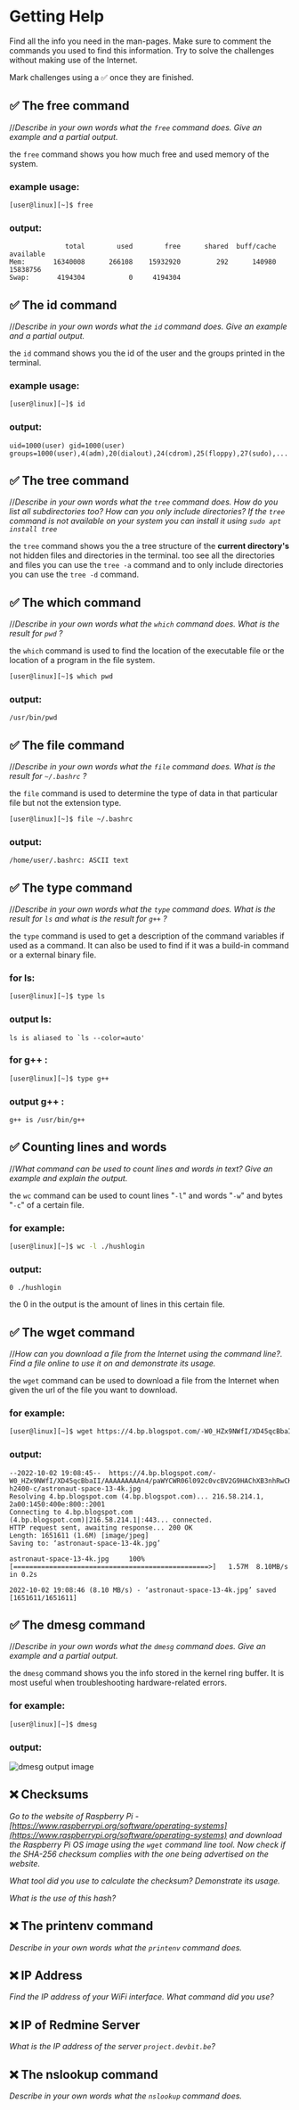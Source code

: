 # Getting Help

Find all the info you need in the man-pages. Make sure to comment the commands you used to find this information. Try to solve the challenges without making use of the Internet.

Mark challenges using a ✅ once they are finished.

## ✅ The free command
//*Describe in your own words what the `free` command does. Give an example and a partial output.*

the `free` command shows you how much free and used memory of the system.
### example usage:
```sh
[user@linux][~]$ free
```
### output:
```
              total        used        free      shared  buff/cache   available
Mem:       16340008      266108    15932920         292      140980    15838756
Swap:       4194304           0     4194304
```

## ✅ The id command
//*Describe in your own words what the `id` command does. Give an example and a partial output.*

the `id` command shows you the id of the user and the groups printed in the terminal. 
### example usage:
```sh
[user@linux][~]$ id
```
### output:
```
uid=1000(user) gid=1000(user) groups=1000(user),4(adm),20(dialout),24(cdrom),25(floppy),27(sudo),...
```
## ✅ The tree command
//*Describe in your own words what the `tree` command does. How do you list all subdirectories too? How can you only include directories? If the `tree` command is not available on your system you can install it using `sudo apt install tree`*

the `tree` command shows you the a tree structure of the **current directory's** not hidden files and directories in the terminal.
too see all the directories and files you can use the `tree -a` command 
and to only include directories you can use the `tree -d` command.

## ✅ The which command
//*Describe in your own words what the `which` command does. What is the result for `pwd` ?*

the `which` command is used to find the location of the executable file or the location of a program in the file system.
```sh
[user@linux][~]$ which pwd
```
### output:
```
/usr/bin/pwd
```
## ✅ The file command
//*Describe in your own words what the `file` command does. What is the result for `~/.bashrc` ?*

the `file` command is used to determine the type of data in that particular file but not the extension type.
```sh
[user@linux][~]$ file ~/.bashrc
```
### output:
```
/home/user/.bashrc: ASCII text
```
## ✅ The type command
//*Describe in your own words what the `type` command does. What is the result for `ls` and what is the result for `g++` ?*

the `type` command is used to get a description of the command variables if used as a command. It can also be used to find if it was a build-in command or a external binary file.
### for ls:
```sh
[user@linux][~]$ type ls
```
### output ls:
```
ls is aliased to `ls --color=auto'
```
### for g++ :
```sh
[user@linux][~]$ type g++
```
### output g++ :
```
g++ is /usr/bin/g++
```
## ✅ Counting lines and words
//*What command can be used to count lines and words in text? Give an example and explain the output.*

the `wc` command can be used to count lines "`-l`" and words "`-w`" and bytes "`-c`" of a certain file.

### for example:
```sh
[user@linux][~]$ wc -l ./hushlogin
```
### output:
```
0 ./hushlogin
```
the 0 in the output is the amount of lines in this certain file.

## ✅ The wget command
//*How can you download a file from the Internet using the command line?. Find a file online to use it on and demonstrate its usage.*

the `wget` command can be used to download a file from the Internet when given the url of the file you want to download.
### for example:
```sh
[user@linux][~]$ wget https://4.bp.blogspot.com/-W0_HZx9NWfI/XD45qcBbaII/AAAAAAAAAn4/paWYCWR06l092c0vcBV2G9HAChXB3nhRwCKgBGAs/w3840-h2400-c/astronaut-space-13-4k.jpg
```
### output:
```
--2022-10-02 19:08:45--  https://4.bp.blogspot.com/-W0_HZx9NWfI/XD45qcBbaII/AAAAAAAAAn4/paWYCWR06l092c0vcBV2G9HAChXB3nhRwCKgBGAs/w3840-h2400-c/astronaut-space-13-4k.jpg
Resolving 4.bp.blogspot.com (4.bp.blogspot.com)... 216.58.214.1, 2a00:1450:400e:800::2001
Connecting to 4.bp.blogspot.com (4.bp.blogspot.com)|216.58.214.1|:443... connected.
HTTP request sent, awaiting response... 200 OK
Length: 1651611 (1.6M) [image/jpeg]
Saving to: ‘astronaut-space-13-4k.jpg’

astronaut-space-13-4k.jpg     100%[=================================================>]   1.57M  8.10MB/s    in 0.2s

2022-10-02 19:08:46 (8.10 MB/s) - ‘astronaut-space-13-4k.jpg’ saved [1651611/1651611]
```

## ✅ The dmesg command
//*Describe in your own words what the `dmesg` command does. Give an example and a partial output.*

the `dmesg` command shows you the info stored in the kernel ring buffer. It is most useful when troubleshooting hardware-related errors.
### for example:
```sh
[user@linux][~]$ dmesg
```
### output:
![dmesg output image](../images-a/dmesg.jpg)

## ❌ Checksums

*Go to the website of Raspberry Pi - [https://www.raspberrypi.org/software/operating-systems](https://www.raspberrypi.org/software/operating-systems) and download the Raspberry Pi OS image using the `wget` command line tool. Now check if the SHA-256 checksum complies with the one being advertised on the website.*

*What tool did you use to calculate the checksum? Demonstrate its usage.*

*What is the use of this hash?*

## ❌ The printenv command

*Describe in your own words what the `printenv` command does.*

## ❌ IP Address

*Find the IP address of your WiFi interface. What command did you use?*

## ❌ IP of Redmine Server

*What is the IP address of the server `project.devbit.be`?*

## ❌ The nslookup command

*Describe in your own words what the `nslookup` command does.*
